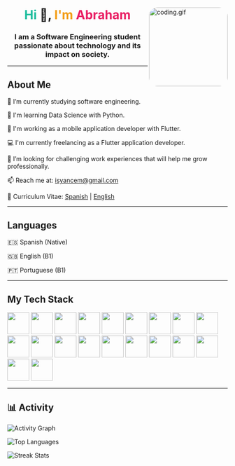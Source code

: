 <div id="header">
  <img align="right" alt="coding.gif" style="border-radius:20px" src="https://media4.giphy.com/media/HscDLzkO8EOTmgkhQP/giphy.gif?cid=ecf05e47j7no0qquyx2bh6qy65svssq41jlpw71b9sujgzds&ep=v1_gifs_search&rid=giphy.gif&ct=g" width="180" />
  <h1 align="center"><span style="color: #1abc9c">Hi</span> 👋, <span style="color: #f39c12">I'm </span><span style="color: #e91e63">Abraham</span></h1>
  <h3 align="center">I am a Software Engineering student passionate about technology and its impact on society.</h3>
</div>

---

<div>
  <h2>About Me</h2>
  <p>🔭 I’m currently studying software engineering.</p>
  <p>🌱 I'm learning Data Science with Python.</p>
  <p>📱 I'm working as a mobile application developer with Flutter.</p>
  <p>💻 I'm currently freelancing as a Flutter application developer.</p>
  <p>🤝 I’m looking for challenging work experiences that will help me grow professionally.</p>
  <p>📫 Reach me at: <a href="mailto:isyancem@gmail.com">isyancem@gmail.com</a></p>
  <p>📄 Curriculum Vitae: <a href="https://drive.google.com/file/d/1SH8MlOpJIWpa7bp47eoknQ9bhjTCjAf9/view?usp=sharing" target="_blank">Spanish</a> | <a href="https://drive.google.com/file/d/1izSBShSMhhhu-s5hg_RQWG3jLVZczCSC/view?usp=sharing" target="_blank">English</a></p>
</div>

---

<div>
  <h2>Languages</h2>
  <p>🇪🇸 Spanish (Native)</p>
  <p>🇬🇧 English (B1)</p>
  <p>🇵🇹 Portuguese (B1)</p>
</div>

---

<div>
  <h2>My Tech Stack</h2>
  <p>
    <img src="https://cdn.jsdelivr.net/gh/devicons/devicon/icons/html5/html5-original-wordmark.svg" width="50" height="50"/>
    <img src="https://cdn.jsdelivr.net/gh/devicons/devicon/icons/css3/css3-original-wordmark.svg" width="50" height="50"/>
    <img src="https://cdn.jsdelivr.net/gh/devicons/devicon/icons/javascript/javascript-original.svg" width="50" height="50"/>
    <img src="https://cdn.jsdelivr.net/gh/devicons/devicon/icons/react/react-original-wordmark.svg" width="50" height="50"/>
    <img src="https://cdn.jsdelivr.net/gh/devicons/devicon/icons/php/php-original.svg" width="50" height="50"/>
    <img src="https://cdn.jsdelivr.net/gh/devicons/devicon/icons/laravel/laravel-original.svg" width="50" height="50"/>
    <img src="https://cdn.jsdelivr.net/gh/devicons/devicon/icons/codeigniter/codeigniter-plain-wordmark.svg" width="50" height="50"/>
    <img src="https://cdn.jsdelivr.net/gh/devicons/devicon/icons/python/python-original-wordmark.svg" width="50" height="50"/>
    <img src="https://cdn.jsdelivr.net/gh/devicons/devicon/icons/fastapi/fastapi-original.svg" width="50" height="50"/>
    <img src="https://cdn.jsdelivr.net/gh/devicons/devicon/icons/dart/dart-original.svg" width="50" height="50"/>
    <img src="https://cdn.jsdelivr.net/gh/devicons/devicon/icons/flutter/flutter-original.svg" width="50" height="50"/>
    <img src="https://cdn.jsdelivr.net/gh/devicons/devicon/icons/mongodb/mongodb-original-wordmark.svg" width="50" height="50"/>
    <img src="https://cdn.jsdelivr.net/gh/devicons/devicon/icons/mysql/mysql-original-wordmark.svg" width="50" height="50"/>
    <img src="https://cdn.jsdelivr.net/gh/devicons/devicon/icons/vscode/vscode-original-wordmark.svg" width="50" height="50"/>
    <img src="https://cdn.jsdelivr.net/gh/devicons/devicon/icons/visualstudio/visualstudio-original.svg" width="50" height="50"/>
    <img src="https://cdn.jsdelivr.net/gh/devicons/devicon/icons/unity/unity-original.svg" width="50" height="50"/>
    <img src="https://cdn.jsdelivr.net/gh/devicons/devicon/icons/git/git-original.svg" width="50" height="50"/>
    <img src="https://cdn.jsdelivr.net/gh/devicons/devicon/icons/github/github-original-wordmark.svg" width="50" height="50"/>
    <img src="https://cdn.jsdelivr.net/gh/devicons/devicon/icons/postman/postman-original.svg" width="50" height="50"/>
    <img src="https://cdn.jsdelivr.net/gh/devicons/devicon/icons/figma/figma-original.svg" width="50" height="50"/>                                             
  </p>
</div>

---

<div>
  <h2>📊 Activity</h2>
  <p>
    <img src="https://github-readme-activity-graph.vercel.app/graph?username=isyancem&custom_title=Last%2031%20Days&theme=github&area=true&hide_border=true" alt="Activity Graph"/>
  </p>
  <p>
    <img src="https://github-readme-stats.vercel.app/api/top-langs/?username=isyancem&layout=compact&custom_title=Lo%20que%20m%C3%A1s%20uso%20&hide_title=false&langs_count=10&card_width=230&bg_color=293036ff&title_color=DDDDDD&text_color=DDDDDD&hide_border=false&border_color=293036ff&line_height=20" alt="Top Languages"/>
  </p>
  <p>
    <img src="http://github-readme-streak-stats.herokuapp.com?user=isyancem&theme=radical&hide_border=true&background=293036&dates=293036&ring=60BEDC&sideNums=DDDDDD&currStreakLabel=DDDDDD&currStreakNum=36CF21&fire=FF6247&sideLabels=DDDDDD" alt="Streak Stats"/>
  </p>
</div>

